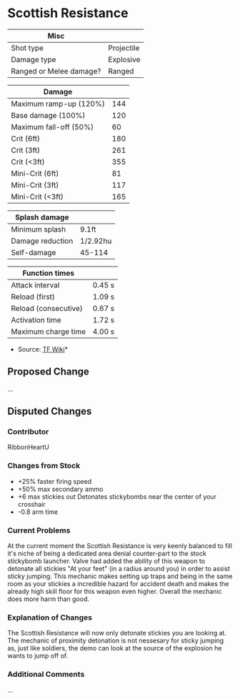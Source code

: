 # Scottish Resistance
|           Misc           |            |
|--------------------------|------------|
| Shot type                | Projectile |
| Damage type              | Explosive  |
| Ranged or Melee damage?  | Ranged     |

|         Damage          |     |
|-------------------------|-----|
| Maximum ramp-up (120%)  | 144 |
| Base damage (100%)      | 120 |
| Maximum fall-off (50%)  |  60 |
| Crit (6ft)              | 180 |
| Crit (3ft)              | 261 |
| Crit (<3ft)             | 355 |
| Mini-Crit (6ft)         |  81 |
| Mini-Crit (3ft)         | 117 |
| Mini-Crit (<3ft)        | 165 |

|  Splash damage   |          |
|------------------|----------|
| Minimum splash   | 9.1ft    |
| Damage reduction | 1/2.92hu |
| Self-damage      | 45-114   |

|    Function times     |        |
|-----------------------|--------|
| Attack interval       | 0.45 s |
| Reload (first)        | 1.09 s |
| Reload (consecutive)  | 0.67 s |
| Activation time       | 1.72 s |
| Maximum charge time   | 4.00 s |

* Source: [TF Wiki](https://wiki.teamfortress.com/wiki/Scottish_Resistance)*

## Proposed Change
...

## Disputed Changes
### Contributor
RibbonHeartU

### Changes from Stock
* +25% faster firing speed
* +50% max secondary ammo
* +6 max stickies out
 Detonates stickybombs near the center of your crosshair
* -0.8 arm time

### Current Problems
At the current moment the Scottish Resistance is very keenly balanced to fill it's niche of being a dedicated area denial counter-part to the stock stickybomb launcher. Valve had added the ability of this weapon to detonate all stickies "At your feet" (in a radius around you) in order to assist sticky jumping. This mechanic makes setting up traps and being in the same room as your stickies a incredible hazard for accident death and makes the already high skill floor for this weapon even higher. Overall the mechanic does more harm than good.

### Explanation of Changes
The Scottish Resistance will now only detonate stickies you are looking at. The mechanic of proximity detonation is not nessesary for sticky jumping as, just like soldiers, the demo can look at the source of the explosion he wants to jump off of.

### Additional Comments
...
